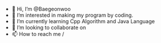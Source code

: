 - 👋 Hi, I’m @Baegeonwoo
- 👀 I’m interested in making my program by coding.
- 🌱 I’m currently learning Cpp Algorithm and Java Language
- 💞️ I’m looking to collaborate on 
- 📫 How to reach me /

<!---
Baegeonwoo/Baegeonwoo is a ✨ special ✨ repository because its `README.md` (this file) appears on your GitHub profile.
You can click the Preview link to take a look at your changes.
--->

